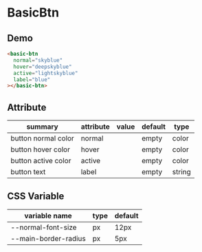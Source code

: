 # BasicBtn

## Demo

```html
<basic-btn
  normal="skyblue"
  hover="deepskyblue"
  active="lightskyblue"
  label="blue"
></basic-btn>
```

## Attribute

| summary             | attribute | value | default | type   |
| ------------------- | --------- | ----- | ------- | ------ |
| button normal color | normal    |       | empty   | color  |
| button hover color  | hover     |       | empty   | color  |
| button active color | active    |       | empty   | color  |
| button text         | label     |       | empty   | string |

## CSS Variable

| variable name        | type | default |
| -------------------- | ---- | ------- |
| --normal-font-size   | px   | 12px    |
| --main-border-radius | px   | 5px     |
